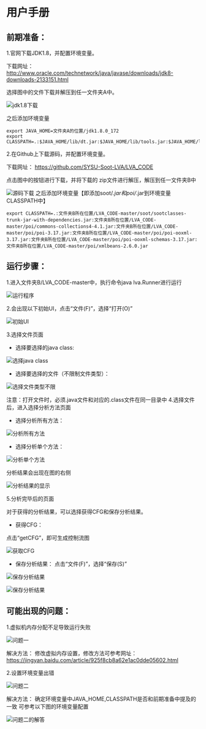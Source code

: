 # 用户手册

## 前期准备：
1.官网下载JDK1.8，并配置环境变量。

下载网址：
http://www.oracle.com/technetwork/java/javase/downloads/jdk8-downloads-2133151.html

选择图中的文件下载并解压到任一文件夹A中。

![jdk1.8下载](./assets/jdk1.8_Load.png)

之后添加环境变量
```
export JAVA_HOME=文件夹A的位置/jdk1.8.0_172
export CLASSPATH=.:$JAVA_HOME/lib/dt.jar:$JAVA_HOME/lib/tools.jar:$JAVA_HOME/lib
```
2.在Github上下载源码，并配置环境变量。

下载网址：
https://github.com/SYSU-Soot-LVA/LVA_CODE


点击图中的按钮进行下载，并将下载的 zip文件进行解压，解压到任一文件夹B中

![源码下载](./assets/GithubClone.png)
之后添加环境变量【即添加soot/*.jar和poi/*.jar到环境变量CLASSPATH中】
```
export CLASSPATH=.:文件夹B所在位置/LVA_CODE-master/soot/sootclasses-trunk-jar-with-dependencies.jar:文件夹B所在位置/LVA_CODE-master/poi/commons-collections4-4.1.jar:文件夹B所在位置/LVA_CODE-master/poi/poi-3.17.jar:文件夹B所在位置/LVA_CODE-master/poi/poi-ooxml-3.17.jar:文件夹B所在位置/LVA_CODE-master/poi/poi-ooxml-schemas-3.17.jar:文件夹B所在位置/LVA_CODE-master/poi/xmlbeans-2.6.0.jar
```
## 运行步骤：
1.进入文件夹B/LVA_CODE-master中，执行命令java lva.Runner进行运行

![运行程序](./assets/ExecCode.png)

2.会出现以下初始UI，点击“文件(F)”，选择“打开(O)”





![初始UI](./assets/初始UI.png)

3.选择文件页面


* 选择要选择的java class:

![选择java class](./assets/SelectFile_class.png)


* 选择要选择的文件（不限制文件类型）：

![选择文件类型不限](./assets/SelectFile_AllFiles.png)

注意：打开文件时，必须.java文件和对应的.class文件在同一目录中
4.选择文件后，进入选择分析方法页面

 * 选择分析所有方法：
 




![分析所有方法](./assets/选择分析所有方法.png)



 * 选择分析单个方法：

 
![分析单个方法](./assets/AnalysisOneMethod.png)

分析结果会出现在图的右侧

![分析结果的显示](./assets/分析结果.png)


    
5.分析完毕后的页面

对于获得的分析结果，可以选择获得CFG和保存分析结果。

* 获得CFG：

点击“getCFG”，即可生成控制流图

![获取CFG](./assets/CFG.PNG)

* 保存分析结果：
点击“文件(F)”，选择“保存(S)”


![保存分析结果](./assets/保存文件.png)


![保存分析结果](./assets/SaveAnalysisResult.png)

## 可能出现的问题：
1.虚拟机内存分配不足导致运行失败

![问题一](./assets/Question1.png)

解决方法：
修改虚拟内存设置，修改方法可参考网址：
https://jingyan.baidu.com/article/925f8cb8a62e1ac0dde05602.html

2.设置环境变量出错

![问题二](./assets/Question2.png)

解决方法：
确定环境变量中JAVA_HOME,CLASSPATH是否和前期准备中提及的一致
可参考以下图的环境变量配置

![问题二的解答](./assets/Question2_result.png)





